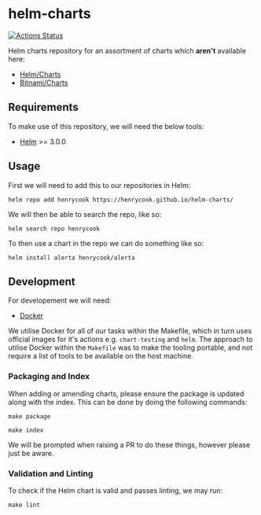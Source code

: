 # helm-charts

[![Actions Status](https://github.com/henrycook/helm-charts/workflows/Lint%20and%20Test%20Charts/badge.svg)](https://github.com/henrycook/helm-charts/actions)

Helm charts repository for an assortment of charts which **aren't** available here:

* [Helm/Charts](https://github.com/helm/charts)
* [Bitnami/Charts](https://github.com/bitnami/charts)

## Requirements

To make use of this repository, we will need the below tools:

* [Helm](https://helm.sh/) >= 3.0.0

## Usage

First we will need to add this to our repositories in Helm:

```
helm repo add henrycook https://henrycook.github.io/helm-charts/
```

We will then be able to search the repo, like so:

```
helm search repo henrycook
```

To then use a chart in the repo we can do something like so:

```
helm install alerta henrycook/alerta
```

## Development

For developement we will need:

* [Docker](https://www.docker.com/)

We utilise Docker for all of our tasks within the Makefile, which in turn uses official images for it's actions e.g. `chart-testing` and `helm`. The approach to utilise Docker within the `Makefile` was to make the tooling portable, and not require a list of tools to be available on the host machine.

### Packaging and Index

When adding or amending charts, please ensure the package is updated along with the index. This can be done by doing the following commands:

```
make package

make index
```

We will be prompted when raising a PR to do these things, however please just be aware.

### Validation and Linting

To check if the Helm chart is valid and passes linting, we may run:

```
make lint
```
